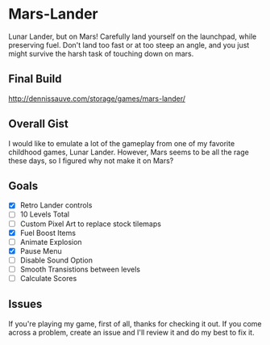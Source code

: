# Mars-Lander
Lunar Lander, but on Mars! Carefully land yourself on the launchpad, while preserving fuel. Don't land too fast or at too steep an angle, and you just might survive the harsh task of touching down on mars.

## Final Build

http://dennissauve.com/storage/games/mars-lander/

## Overall Gist
I would like to emulate a lot of the gameplay from one of my favorite childhood games, Lunar Lander.
However, Mars seems to be all the rage these days, so I figured why not make it on Mars?

## Goals
- [x] Retro Lander controls
- [ ] 10 Levels Total
- [ ] Custom Pixel Art to replace stock tilemaps
- [x] Fuel Boost Items
- [ ] Animate Explosion
- [x] Pause Menu
- [ ] Disable Sound Option
- [ ] Smooth Transistions between levels
- [ ] Calculate Scores

## Issues
If you're playing my game, first of all, thanks for checking it out. 
If you come across a problem, create an issue and I'll review it and do my best to fix it.
